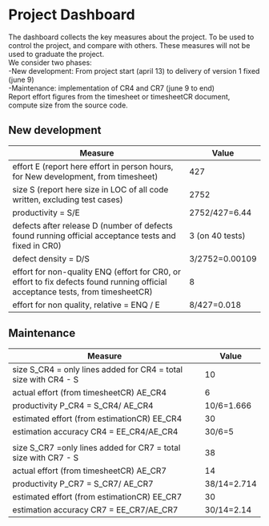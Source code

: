 # Project Dashboard

The dashboard collects the key measures about the project.
To be used to control the project, and compare with others. These measures will not be used to graduate the project. <br>
We consider two phases: <br>
-New development: From project start (april 13) to delivery of version 1 fixed (june 9)  <br>
-Maintenance: implementation of CR4 and CR7 (june 9 to end)   <br>
Report effort figures from the timesheet or timesheetCR document, compute size from the source code.

## New development 
| Measure| Value |
|---|---|
|effort E (report here effort in person hours, for New development, from timesheet)  |427|
|size S (report here size in LOC of all code written, excluding test cases)  |2752|
|productivity = S/E |2752/427=6.44|
|defects after release D (number of defects found running official acceptance tests and fixed in CR0) |3 (on 40 tests)|
|defect density = D/S|3/2752=0.00109|
| effort for non-quality ENQ (effort for CR0, or effort to fix defects found running official acceptance tests, from timesheetCR) |8|
| effort for non quality, relative = ENQ / E |8/427=0.018|

## Maintenance

| Measure | Value|
|---|---|
| size S_CR4 = only lines added for CR4 = total size with CR4 - S |10|
| actual effort (from timesheetCR) AE_CR4 |6|
| productivity P_CR4 = S_CR4/ AE_CR4 |10/6=1.666|
| estimated effort (from estimationCR) EE_CR4 |30|
|estimation accuracy CR4 = EE_CR4/AE_CR4  |30/6=5|
|||
| size S_CR7 =only lines added for CR7 = total size with CR7 - S |38|
| actual effort (from timesheetCR) AE_CR7 |14|
| productivity P_CR7 = S_CR7/ AE_CR7 |38/14=2.714|
| estimated effort (from estimationCR) EE_CR7 |30|
|estimation accuracy CR7 = EE_CR7/AE_CR7  |30/14=2.14|